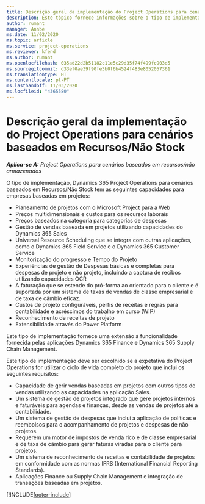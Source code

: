 ```yaml
---
title: Descrição geral da implementação do Project Operations para cenários baseados em Recursos/Não Stock
description: Este tópico fornece informações sobre o tipo de implementação, Project Operations para cenários baseados em Recursos/Não Stock.
author: rumant
manager: Annbe
ms.date: 11/02/2020
ms.topic: article
ms.service: project-operations
ms.reviewer: kfend
ms.author: rumant
ms.openlocfilehash: 035ad22d2b51182c11e5c29d35f74f499fc903d5
ms.sourcegitcommit: d33ef0ae39f90fe3b0f6b4524f483e8052057361
ms.translationtype: HT
ms.contentlocale: pt-PT
ms.lasthandoff: 11/03/2020
ms.locfileid: "4365580"
---
```

# <a name="project-operations-for-resourcenon-stocked-based-scenarios-deployment-overview"></a>Descrição geral da implementação do Project Operations para cenários baseados em Recursos/Não Stock

_**Aplica-se A:** Project Operations para cenários baseados em recursos/não armazenados_

O tipo de implementação, Dynamics 365 Project Operations para cenários baseados em Recursos/Não Stock tem as seguintes capacidades para empresas baseadas em projetos:

- Planeamento de projetos com o Microsoft Project para a Web
- Preços multidimensionais e custos para os recursos laborais
- Preços baseados na categoria para categorias de despesas
- Gestão de vendas baseada em projetos utilizando capacidades do Dynamics 365 Sales
- Universal Resource Scheduling que se integra com outras aplicações, como o Dynamics 365 Field Service e o Dynamics 365 Customer Service
- Monitorização do progresso e Tempo do Projeto
- Experiências de gestão de Despesas básicas e completas para despesas de projeto e não projeto, incluindo a captura de recibos utilizando capacidades OCR
- A faturação que se estende do pró-forma ao orientado para o cliente e é suportada por um sistema de taxas de vendas de classe empresarial e de taxa de câmbio eficaz.
- Custos de projeto configuráveis, perfis de receitas e regras para contabilidade e acréscimos do trabalho em curso (WIP)
- Reconhecimento de receitas de projeto
- Extensibilidade através do Power Platform

Este tipo de implementação fornece uma extensão à funcionalidade fornecida pelas aplicações Dynamics 365 Finance e Dynamics 365 Supply Chain Management.

Este tipo de implementação deve ser escolhido se a expetativa do Project Operations for utilizar o ciclo de vida completo do projeto que inclui os seguintes requisitos:

- Capacidade de gerir vendas baseadas em projetos com outros tipos de vendas utilizando as capacidades na aplicação Sales.
- Um sistema de gestão de projetos integrado que gere projetos internos e faturáveis para agendas e finanças, desde as vendas de projetos até à contabilidade.
- Um sistema de gestão de despesas que inclui a aplicação de políticas e reembolsos para o acompanhamento de projetos e despesas de não projetos.
- Requerem um motor de impostos de venda rico e de classe empresarial e de taxa de câmbio para gerar faturas viradas para o cliente para projetos.
- Um sistema de reconhecimento de receitas e contabilidade de projetos em conformidade com as normas IFRS (International Financial Reporting Standards).
- Aplicações Finance ou Supply Chain Management e integração de transações baseadas em projetos.


[!INCLUDE[footer-include](../includes/footer-banner.md)]